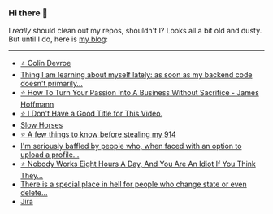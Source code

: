 ### Hi there 👋

I _really_ should clean out my repos, shouldn't I? Looks all a bit old and dusty. But until I do, here is [my blog](https://lostfocus.de/):

--- 

<!-- POST-LIST:START -->
- [⭐️ Colin Devroe](https://lostfocus.de/2022/04/08/230493/)
- [Thing I am learning about myself lately: as soon as my backend code doesn&#39;t primarily…](https://lostfocus.de/2022/04/06/230488/)
- [⭐️ How To Turn Your Passion Into A Business Without Sacrifice - James Hoffmann](https://lostfocus.de/2022/04/06/230486/)
- [⭐️ I Don&#39;t Have a Good Title for This Video.](https://lostfocus.de/2022/04/06/230485/)
- [Slow Horses](https://lostfocus.de/2022/04/04/slow-horses/)
- [⭐️ A few things to know before stealing my 914](https://lostfocus.de/2022/04/01/230477/)
- [I&#39;m seriously baffled by people who, when faced with an option to upload a profile…](https://lostfocus.de/2022/04/01/230475/)
- [⭐️ Nobody Works Eight Hours A Day, And You Are An Idiot If You Think They…](https://lostfocus.de/2022/03/31/230473/)
- [There is a special place in hell for people who change state or even delete…](https://lostfocus.de/2022/03/30/230464/)
- [Jira](https://lostfocus.de/2022/03/30/230461/)
<!-- POST-LIST:END -->

<!--
**lostfocus/lostfocus** is a ✨ _special_ ✨ repository because its `README.md` (this file) appears on your GitHub profile.

Here are some ideas to get you started:

- 🔭 I’m currently working on ...
- 🌱 I’m currently learning ...
- 👯 I’m looking to collaborate on ...
- 🤔 I’m looking for help with ...
- 💬 Ask me about ...
- 📫 How to reach me: ...
- 😄 Pronouns: ...
- ⚡ Fun fact: ...
-->
